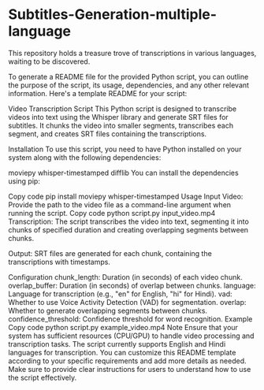 # Subtitles-Generation-multiple-language
This repository holds a treasure trove of transcriptions in various languages, waiting to be discovered.

To generate a README file for the provided Python script, you can outline the purpose of the script, its usage, dependencies, and any other relevant information. Here's a template README for your script:

Video Transcription Script
This Python script is designed to transcribe videos into text using the Whisper library and generate SRT files for subtitles. It chunks the video into smaller segments, transcribes each segment, and creates SRT files containing the transcriptions.

Installation
To use this script, you need to have Python installed on your system along with the following dependencies:

moviepy
whisper-timestamped
difflib
You can install the dependencies using pip:

Copy code
pip install moviepy whisper-timestamped
Usage
Input Video: Provide the path to the video file as a command-line argument when running the script.
Copy code
python script.py input_video.mp4
Transcription: The script transcribes the video into text, segmenting it into chunks of specified duration and creating overlapping segments between chunks.

Output: SRT files are generated for each chunk, containing the transcriptions with timestamps.

Configuration
chunk_length: Duration (in seconds) of each video chunk.
overlap_buffer: Duration (in seconds) of overlap between chunks.
language: Language for transcription (e.g., "en" for English, "hi" for Hindi).
vad: Whether to use Voice Activity Detection (VAD) for segmentation.
overlap: Whether to generate overlapping segments between chunks.
confidence_threshold: Confidence threshold for word recognition.
Example
Copy code
python script.py example_video.mp4
Note
Ensure that your system has sufficient resources (CPU/GPU) to handle video processing and transcription tasks.
The script currently supports English and Hindi languages for transcription.
You can customize this README template according to your specific requirements and add more details as needed. Make sure to provide clear instructions for users to understand how to use the script effectively.
